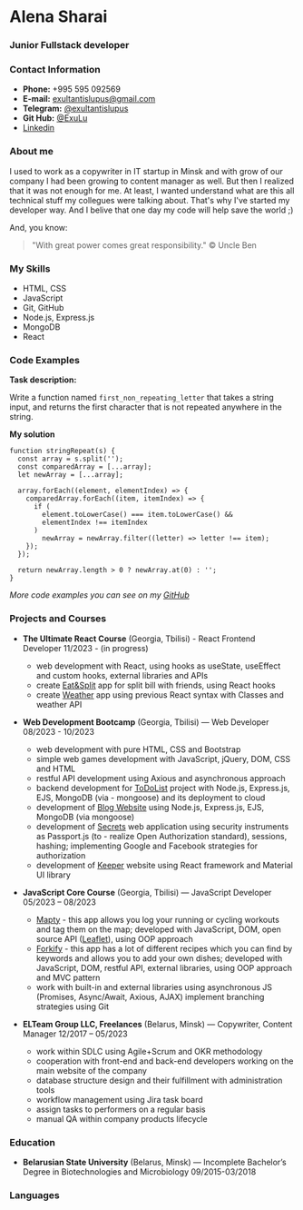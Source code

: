 # Alena Sharai

### Junior Fullstack developer

### Contact Information

- **Phone:** +995 595 092569
- **E-mail:** exultantislupus@gmail.com
- **Telegram:** [@exultantislupus](https://t.me/exultantislupus)
- **Git Hub:** [@ExuLu](https://github.com/ExuLu)
- [Linkedin](https://www.linkedin.com/in/alena-sharai/)

### About me

I used to work as a copywriter in IT startup in Minsk and with grow of our company I had been growing to content manager as well. But then I realized that it was not enough for me. At least, I wanted understand what are this all technical stuff my collegues were talking about. That's why I've started my developer way. And I belive that one day my code will help save the world ;)

And, you know:

> "With great power comes great responsibility." © Uncle Ben

### My Skills

- HTML, CSS
- JavaScript
- Git, GitHub
- Node.js, Express.js
- MongoDB
- React

### Code Examples

**Task description:**

Write a function named `first_non_repeating_letter` that takes a string input, and returns the first character that is not repeated anywhere in the string.

**My solution**

```
function stringRepeat(s) {
  const array = s.split('');
  const comparedArray = [...array];
  let newArray = [...array];

  array.forEach((element, elementIndex) => {
    comparedArray.forEach((item, itemIndex) => {
      if (
        element.toLowerCase() === item.toLowerCase() &&
        elementIndex !== itemIndex
      )
        newArray = newArray.filter((letter) => letter !== item);
    });
  });

  return newArray.length > 0 ? newArray.at(0) : '';
}
```

_More code examples you can see on my [GitHub](https://github.com/ExuLu)_

### Projects and Courses

- **The Ultimate React Course** (Georgia, Tbilisi) - React Frontend Developer 11/2023 - (in progress)

  - web development with React, using hooks as useState, useEffect and custom hooks, external libraries and APIs
  - create [Eat&Split](https://delightful-faloodeh-a5eecd.netlify.app/) app for split bill with friends, using React hooks
  - create [Weather](https://lucky-maamoul-9c3017.netlify.app/) app using previous React syntax with Classes and weather API

- **Web Development Bootcamp** (Georgia, Tbilisi) — Web Developer
  08/2023 - 10/2023

  - web development with pure HTML, CSS and Bootstrap
  - simple web games development with JavaScript, jQuery, DOM, CSS and HTML
  - restful API development using Axious and asynchronous approach
  - backend development for [ToDoList](https://todolist-gsxq.onrender.com) project with Node.js, Express.js, EJS, MongoDB (via - mongoose) and its deployment to cloud
  - development of [Blog Website](https://demoblog-i8ht.onrender.com/) using Node.js, Express.js, EJS, MongoDB (via mongoose)
  - development of [Secrets](https://secrets-ivlb.onrender.com/) web application using security instruments as Passport.js (to - realize Open Authorization standard), sessions, hashing; implementing Google and Facebook strategies for authorization
  - development of [Keeper](https://exulu-keeper-demo.netlify.app/) website using React framework and Material UI library

- **JavaScript Core Course** (Georgia, Tbilisi) — JavaScript Developer
  05/2023 – 08/2023
  - [Mapty](https://inquisitive-babka-58ac42.netlify.app/) - this app allows you log your running or cycling workouts and tag them on the map; developed with JavaScript, DOM, open source API ([Leaflet](https://leafletjs.com/reference.html)), using OOP approach
  - [Forkify](https://forkify-exulu.netlify.app/) - this app has a lot of different recipes which you can find by keywords and allows you to add your own dishes; developed with JavaScript, DOM, restful API, external libraries, using OOP approach and MVC pattern
  - work with built-in and external libraries using asynchronous JS (Promises, Async/Await, Axious, AJAX)
    implement branching strategies using Git
- **ELTeam Group LLC, Freelances** (Belarus, Minsk) — Copywriter, Content Manager
  12/2017 – 05/2023
  - work within SDLC using Agile+Scrum and OKR methodology
  - cooperation with front-end and back-end developers working on the main website of the company
  - database structure design and their fulfillment with administration tools
  - workflow management using Jira task board
  - assign tasks to performers on a regular basis
  - manual QA within company products lifecycle

### Education

- **Belarusian State University** (Belarus, Minsk) — Incomplete Bachelor’s Degree in Biotechnologies and Microbiology
  09/2015-03/2018

### Languages
